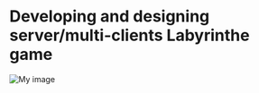# Developing and designing server/multi-clients Labyrinthe game

![My image](username.github.com/repository/img/image.jpg)
